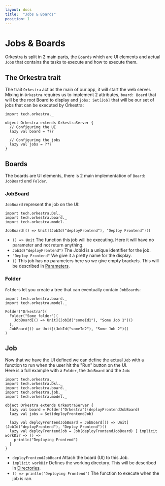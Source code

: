 ```yaml
---
layout: docs
title:  "Jobs & Boards"
position: 1
---
```


# Jobs & Boards

Orkestra is split in 2 main parts, the `Board`s which are UI elements and actual `Job`s that contains the tasks to
execute and how to execute them.

## The Orkestra trait

The trait `Orkestra` act as the main of our app, it will start the web server.  
Mixing in `Orkestra` requires us to implement 2 attributes, `board: Board` that will be the root Board to
display and `jobs: Set[Job]` that will be our set of jobs that can be executed by Orkestra:
```tut:silent
import tech.orkestra._

object Orkestra extends OrkestraServer {
  // Configuring the UI
  lazy val board = ???

  // Configuring the jobs
  lazy val jobs = ???
}
```

## Boards

The boards are UI elements, there is 2 main implementation of `Board`: `JobBoard` and `Folder`.

### JobBoard
`JobBoard` represent the job on the UI:
```tut:silent
import tech.orkestra.Dsl._
import tech.orkestra.board._
import tech.orkestra.model._

JobBoard[() => Unit](JobId("deployFrontend"), "Deploy Frontend")()
```
- `() => Unit` The function this job will be executing. Here it will have no parameter and not return anything.
- `JobId("deployFrontend")` The JobId is a unique identifier for the job.
- `"Deploy Frontend"` We give it a pretty name for the display.
- `()` This job has no parameters here so we give empty brackets. This will be described in [Parameters](parameters.html).

### Folder
`Folder`s let you create a tree that can eventually contain `JobBoard`s: 
```tut:silent
import tech.orkestra.board._
import tech.orkestra.model._

Folder("Orkestra")(
  Folder("Some folder")(
    JobBoard[() => Unit](JobId("someId1"), "Some Job 1")()
  ),
  JobBoard[() => Unit](JobId("someId2"), "Some Job 2")()
)
```

## Job

Now that we have the UI defined we can define the actual `Job` with a function to run when the user hit the "Run"
button on the UI.  
Here is a full example with a `Folder`, the `JobBoard` and the `Job`:
```tut:silent
import tech.orkestra._
import tech.orkestra.Dsl._
import tech.orkestra.board._
import tech.orkestra.job._
import tech.orkestra.model._

object Orkestra extends OrkestraServer {
  lazy val board = Folder("Orkestra")(deployFrontendJobBoard)
  lazy val jobs = Set(deployFrontendJob)

  lazy val deployFrontendJobBoard = JobBoard[() => Unit](JobId("deployFrontend"), "Deploy Frontend")()
  lazy val deployFrontendJob = Job(deployFrontendJobBoard) { implicit workDir => () =>
    println("Deploying Frontend")
  }
}
```
- `deployFrontendJobBoard` Attach the board (UI) to this Job.
- `implicit workDir` Defines the working directory. This will be described in [Directories](directories.html).
- `() => println("Deploying Frontend")` The function to execute when the job is ran.
